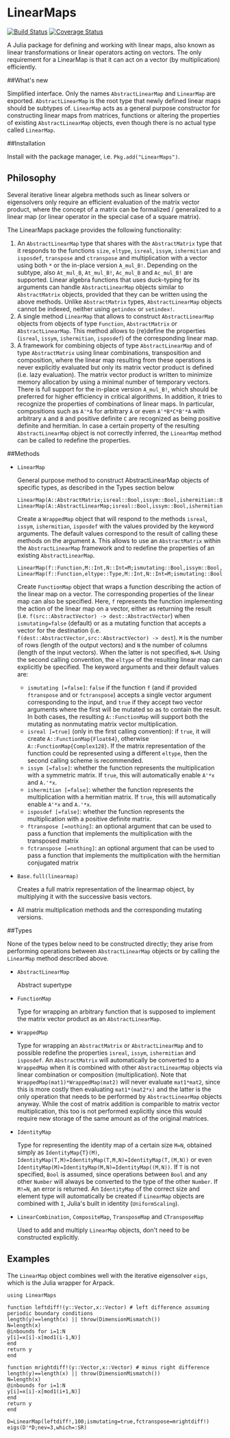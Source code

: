 # LinearMaps

[![Build Status](https://travis-ci.org/Jutho/LinearMaps.jl.svg)](https://travis-ci.org/Jutho/LinearMaps.jl) [![Coverage Status](https://img.shields.io/coveralls/Jutho/LinearMaps.jl.svg)](https://coveralls.io/r/Jutho/LinearMaps.jl)

A Julia package for defining and working with linear maps, also known as linear transformations or linear operators acting on vectors. The only requirement for a LinearMap is that it can act on a vector (by multiplication) efficiently.

##What's new

Simplified interface. Only the names `AbstractLinearMap` and `LinearMap` are exported. `AbstractLinearMap` is the root type that newly defined linear maps should be subtypes of. `LinearMap` acts as a general purpose constructor for constructing linear maps from matrices, functions or altering the properties of existing `AbstractLinearMap` objects, even though there is no actual type called `LinearMap`.

##Installation

Install with the package manager, i.e. `Pkg.add("LinearMaps")`.

## Philosophy

Several iterative linear algebra methods such as linear solvers or eigensolvers only require an efficient evaluation of the matrix vector product, where the concept of a matrix can be formalized / generalized to a linear map (or linear operator in the special case of a square matrix).

The LinearMaps package provides the following functionality:

1. An `AbstractLinearMap` type that shares with the `AbstractMatrix` type that it responds to the functions `size`, `eltype`, `isreal`, `issym`, `ishermitian` and `isposdef`, `transpose` and `ctranspose` and multiplication with a vector using both `*` or the in-place version `A_mul_B!`. Depending on the subtype, also `At_mul_B`, `At_mul_B!`, `Ac_mul_B` and `Ac_mul_B!` are supported. Linear algebra functions that uses duck-typing for its arguments can handle `AbstractLinearMap` objects similar to `AbstractMatrix` objects, provided that they can be written using the above methods. Unlike `AbstractMatrix` types, `AbstractLinearMap` objects cannot be indexed, neither using `getindex` or `setindex!`.
2. A single method `LinearMap` that allows to construct `AbstractLinearMap` objects from objects of type `Function`, `AbstractMatrix` or `AbstractLinearMap`. This method allows to (re)define the properties (`isreal`, `issym`, `ishermitian`, `isposdef`) of the corresponding linear map.
3. A framework for combining objects of type `AbstractLinearMap` and of type `AbstractMatrix` using linear combinations, transposition and composition, where the  linear map resulting from these operations is never explicitly evaluated but only its matrix vector product is defined (i.e. lazy evaluation). The matrix vector product is written to minimize memory allocation by using a minimal number of temporary vectors. There is full support for the in-place version `A_mul_B!`, which should be preferred for higher efficiency in critical algorithms. In
 addition, it tries to recognize the properties of combinations of linear maps. In particular, compositions such as `A'*A` for arbitrary `A` or even `A'*B*C*B'*A` with arbitrary `A` and `B` and positive definite `C` are recognized as being positive definite and hermitian. In case a certain property of the resulting `AbstractLinearMap` object is not correctly inferred, the `LinearMap` method can be called to redefine the properties.

##Methods

* `LinearMap`

  General purpose method to construct AbstractLinearMap objects of specific types, as described in the Types section below
  
  ```
  LinearMap(A::AbstractMatrix;isreal::Bool,issym::Bool,ishermitian::Bool,isposdef::Bool)
  LinearMap(A::AbstractLinearMap;isreal::Bool,issym::Bool,ishermitian::Bool,isposdef::Bool)
  ```
  
  Create a `WrappedMap` object that will respond to the methods `isreal`, `issym`, `ishermitian`, `isposdef` with the values provided by the keyword arguments. The default values correspond to the result of calling these methods on the argument `A`. This allows to use an `AbstractMatrix` within the `AbstractLinearMap` framework and to redefine the properties of an existing `AbstractLinearMap`.
  
  ```
  LinearMap(f::Function,M::Int,N::Int=M;ismutating::Bool,issym::Bool,ishermitian::Bool,isposdef::Bool,ftranspose,fctranspose)
  LinearMap(f::Function,eltype::Type,M::Int,N::Int=M;ismutating::Bool,issym::Bool,ishermitian::Bool,isposdef::Bool,ftranspose,fctranspose)
  ```

  Create `FunctionMap` object that wraps a function describing the action of the linear map on a vector. The corresponding properties of the linear map can also be specified. Here, `f` represents the function implementing the action of the linear map on a vector, either as returning the result (i.e. `f(src::AbstractVector) -> dest::AbstractVector`) when `ismutating=false` (default) or as a mutating function that accepts a vector for the destination (i.e. `f(dest::AbstractVector,src::AbstractVector) -> dest`). `M` is the number of rows (length of the output vectors) and `N` the number of columns (length of the input vectors). When the latter is not specified, `N=M`. Using the second calling convention, the `eltype` of the resulting linear map can explicitly be specified. The keyword arguments and their default values are:
  * `ismutating [=false]`: `false` if the function `f` (and if provided `ftranspose` and or `fctranspose`) accepts a single vector argument corresponding to the input, and `true` if they accept two vector arguments where the first will be mutated so as to contain the result. In both cases, the resulting `A::FunctionMap` will support both the mutating as nonmutating matrix vector multiplication.
  * `isreal [=true]` (only in the first calling convention): if `true`, it will create `A::FunctionMap{Float64}`, otherwise `A::FunctionMap{Complex128}`. If the matrix representation of the function could be represented using a different `eltype`, then the second calling scheme is recommended.
  * `issym [=false]`: whether the function represents the multiplication with a symmetric matrix. If `true`, this will automatically enable `A'*x` and `A.'*x`.
  * `ishermitian [=false]`: whether the function represents the multiplication with a hermitian matrix. If `true`, this will automatically enable `A'*x` and `A.'*x`.
  * `isposdef [=false]`: whether the function represents the multiplication with a positive definite matrix.
  * `ftranspose [=nothing]`: an optional argument that can be used to pass a function that implements the multiplication with the transposed matrix
  * `fctranspose [=nothing]`: an optional argument that can be used to pass a function that implements the multiplication with the hermitian conjugated matrix
  
* `Base.full(linearmap)`
  
  Creates a full matrix representation of the linearmap object, by multiplying it with the successive basis vectors.
  
* All matrix multiplication methods and the corresponding mutating versions.
  
##Types

None of the types below need to be constructed directly; they arise from performing operations between `AbstractLinearMap` objects or by calling the `LinearMap` method described above.

* `AbstractLinearMap`
  
  Abstract supertype

* `FunctionMap`

  Type for wrapping an arbitrary function that is supposed to implement the matrix vector product as an `AbstractLinearMap`.
    
* `WrappedMap`
  
  Type for wrapping an `AbstractMatrix` or `AbstractLinearMap` and to possible redefine the properties `isreal`, `issym`, `ishermitian` and `isposdef`. An `AbstractMatrix` will automatically be converted to a `WrappedMap` when it is combined with other `AbstractLinearMap` objects via linear combination or composition (multiplication). Note that `WrappedMap(mat1)*WrappedMap(mat2)` will never evaluate `mat1*mat2`, since this is more costly then evaluating `mat1*(mat2*x)` and the latter is the only operation that needs to be performed by `AbstractLinearMap` objects anyway. While the cost of matrix addition is comparible to matrix vector multiplication, this too is not performed explicitly since this would require new storage of the same amount as of the original matrices.
  
* `IdentityMap`
  
  Type for representing the identity map of a certain size `M=N`, obtained simply as `IdentityMap{T}(M)`, `IdentityMap(T,M)=IdentityMap(T,M,N)=IdentityMap(T,(M,N))` or even `IdentityMap(M)=IdentityMap(M,N)=IdentityMap((M,N))`. If `T` is not specified, `Bool` is assumed, since operations between `Bool` and any other `Number` will always be converted to the type of the other `Number`. If `M!=N`, an error is returned. An `IdentityMap` of the correct size and element type will automatically be created if `LinearMap` objects are combined with `I`, Julia's built in identity (`UniformScaling`).
  
* `LinearCombination`, `CompositeMap`, `TransposeMap` and `CTransposeMap`

  Used to add and multiply `LinearMap` objects, don't need to be constructed explicitly. 

## Examples

The `LinearMap` object combines well with the iterative eigensolver `eigs`, which is the Julia wrapper for Arpack.

```
using LinearMaps

function leftdiff!(y::Vector,x::Vector) # left difference assuming periodic boundary conditions
length(y)==length(x) || throw(DimensionMismatch())
N=length(x)
@inbounds for i=1:N
y[i]=x[i]-x[mod1(i-1,N)]
end
return y
end

function mrightdiff!(y::Vector,x::Vector) # minus right difference
length(y)==length(x) || throw(DimensionMismatch())
N=length(x)
@inbounds for i=1:N
y[i]=x[i]-x[mod1(i+1,N)]
end
return y
end

D=LinearMap(leftdiff!,100;ismutating=true,fctranspose=mrightdiff!)
eigs(D'*D;nev=3,which=:SR)
```
